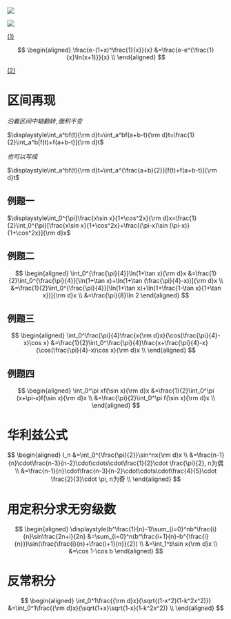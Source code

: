 ![](2020-12-25-08-03-00.png)

![](2020-12-25-08-03-15.png)

[(1)](./H6.md)

$$
\begin{aligned}
\frac{e-(1+x)^\frac{1}{x}}{x}
&=\frac{e-e^{\frac{1}{x}\ln(x+1)}}{x} \\
\end{aligned}
$$

[(2)](./H6.md)

# 区间再现

$沿着区间中轴翻转, 面积不变$

$\displaystyle\int_a^bf(t){\rm d}t=\int_a^bf(a+b-t){\rm d}t=\frac{1}{2}\int_a^b[f(t)+f(a+b-t)]{\rm d}t$


$也可以写成$

$\displaystyle\int_a^bf(t){\rm d}t=\int_a^{\frac{a+b}{2}}[f(t)+f(a+b-t)]{\rm d}t$

## 例题一

$\displaystyle\int_0^{\pi}\frac{x\sin x}{1+\cos^2x}{\rm d}x=\frac{1}{2}\int_0^{\pi}[\frac{x\sin x}{1+\cos^2x}+\frac{(\pi-x)\sin (\pi-x)}{1+\cos^2x}]{\rm d}x$

## 例题二

$$
\begin{aligned}
\int_0^{\frac{\pi}{4}}\ln(1+\tan x){\rm d}x
&=\frac{1}{2}\int_0^{\frac{\pi}{4}}[\ln(1+\tan x)+\ln(1+\tan (\frac{\pi}{4}-x))]{\rm d}x \\
&=\frac{1}{2}\int_0^{\frac{\pi}{4}}[\ln(1+\tan x)+\ln(1+\frac{1-\tan x}{1+\tan x})]{\rm d}x \\
&=\frac{\pi}{8}\ln 2
\end{aligned}
$$

## 例题三

$$
\begin{aligned}
\int_0^\frac{\pi}{4}\frac{x{\rm d}x}{\cos(\frac{\pi}{4}-x)\cos x}
&=\frac{1}{2}\int_0^\frac{\pi}{4}\frac{x+\frac{\pi}{4}-x}{\cos(\frac{\pi}{4}-x)\cos x}{\rm d}x \\
\end{aligned}
$$

## 例题四

$$
\begin{aligned}
\int_0^\pi xf(\sin x){\rm d}x
&=\frac{1}{2}\int_0^\pi (x+\pi-x)f(\sin x){\rm d}x \\
&=\frac{\pi}{2}\int_0^\pi f(\sin x){\rm d}x \\
\end{aligned}
$$


# 华利兹公式

$$
\begin{aligned}
I_n
&=\int_0^{\frac{\pi}{2}}\sin^nx{\rm d}x \\
&=\frac{n-1}{n}\cdot\frac{n-3}{n-2}\cdot\cdots\cdot\frac{1}{2}\cdot \frac{\pi}{2}, n为偶 \\
&=\frac{n-1}{n}\cdot\frac{n-3}{n-2}\cdot\cdots\cdot\frac{4}{5}\cdot \frac{2}{3}\cdot \pi, n为奇 \\
\end{aligned}
$$


# 用定积分求无穷级数

$$
\begin{aligned}
\displaystyle(b^\frac{1}{n}-1)\sum_{i=0}^nb^\frac{i}{n}\sin\frac{2n+i}{2n}
&=\sum_{i=0}^n(b^\frac{i+1}{n}-b^{\frac{i}{n}})\sin(\frac{\frac{i}{n}+\frac{i+1}{n}}{2}) \\
&=\int_1^b\sin x{\rm d}x \\
&=\cos 1-\cos b
\end{aligned}
$$

# 反常积分

$$
\begin{aligned}
\int_0^1\frac{{\rm d}x}{\sqrt{(1-x^2)(1-k^2x^2)}}
&=\int_0^1\frac{{\rm d}x}{\sqrt{1+x}\sqrt{1-x}(1-k^2x^2)} \\
\end{aligned}
$$